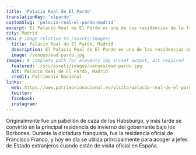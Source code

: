 ```yaml
---
title: 'Palacio Real de El Pardo'
translationKey: 'elpardo'
customSlug: 'palacio-real-el-pardo-madrid'
excerpt: El Palacio Real de El Pardo es una de las residencias de la familia real española. Se encuentra en el Real Sitio de El Pardo, en el entorno del Monte de El Pardo.
city: Madrid
seo: # image relative to /assets/images/
  title: Palacio Real de El Pardo, Madrid
  description: El Palacio Real de El Pardo es una de las residencias de la familia real española. Se encuentra en el Real Sitio de El Pardo, en el entorno del Monte de El Pardo.
  image: /venues/mad-pardo.jpg
images: # complete path for eleventy img srcset output, alt required
  featured: ./src/assets/images/venues/mad-pardo.jpg
  alt: Palacio Real de El Pardo, Madrid
  credit: Patrimonio Nacional
links:
  web: https://www.patrimonionacional.es/visita/palacio-real-de-el-pardo
  twitter:
  facebook:
  instagram:
---
```


Originalmente fue un pabellón de caza de los Habsburgo, y más tarde se convirtió en la principal residencia de invierno del gobernante bajo los Borbones. Durante la dictadura franquista, fue la residencia oficial de Francisco Franco, y hoy en día se utiliza principalmente para acoger a jefes de Estado extranjeros cuando están de visita oficial en España.
